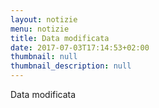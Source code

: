 ```yaml
---
layout: notizie
menu: notizie
title: Data modificata
date: 2017-07-03T17:14:53+02:00
thumbnail: null
thumbnail_description: null
---
```

Data modificata
